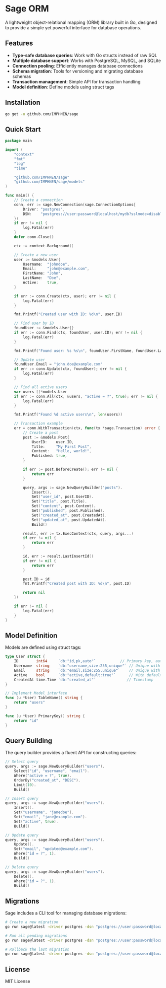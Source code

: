 # Sage ORM

A lightweight object-relational mapping (ORM) library built in Go, designed to provide a simple yet powerful interface for database operations.

## Features

- **Type-safe database queries**: Work with Go structs instead of raw SQL
- **Multiple database support**: Works with PostgreSQL, MySQL, and SQLite
- **Connection pooling**: Efficiently manages database connections
- **Schema migration**: Tools for versioning and migrating database schemas
- **Transaction management**: Simple API for transaction handling
- **Model definition**: Define models using struct tags

## Installation

```bash
go get -u github.com/IMPHNEN/sage
```

## Quick Start

```go
package main

import (
	"context"
	"fmt"
	"log"
	"time"

	"github.com/IMPHNEN/sage"
	"github.com/IMPHNEN/sage/models"
)

func main() {
	// Create a connection
	conn, err := sage.NewConnection(sage.ConnectionOptions{
		Driver: "postgres",
		DSN:    "postgres://user:password@localhost/mydb?sslmode=disable",
	})
	if err != nil {
		log.Fatal(err)
	}
	defer conn.Close()

	ctx := context.Background()

	// Create a new user
	user := &models.User{
		Username:  "johndoe",
		Email:     "john@example.com",
		FirstName: "John",
		LastName:  "Doe",
		Active:    true,
	}

	if err := conn.Create(ctx, user); err != nil {
		log.Fatal(err)
	}

	fmt.Printf("Created user with ID: %d\n", user.ID)

	// Find user by ID
	foundUser := &models.User{}
	if err := conn.Find(ctx, foundUser, user.ID); err != nil {
		log.Fatal(err)
	}

	fmt.Printf("Found user: %s %s\n", foundUser.FirstName, foundUser.LastName)

	// Update user
	foundUser.Email = "john.doe@example.com"
	if err := conn.Update(ctx, foundUser); err != nil {
		log.Fatal(err)
	}

	// Find all active users
	var users []*models.User
	if err := conn.All(ctx, &users, "active = ?", true); err != nil {
		log.Fatal(err)
	}

	fmt.Printf("Found %d active users\n", len(users))

	// Transaction example
	err = conn.WithTransaction(ctx, func(tx *sage.Transaction) error {
		// Create a post
		post := &models.Post{
			UserID:    user.ID,
			Title:     "My First Post",
			Content:   "Hello, world!",
			Published: true,
		}

		if err := post.BeforeCreate(); err != nil {
			return err
		}

		query, args := sage.NewQueryBuilder("posts").
			Insert().
			Set("user_id", post.UserID).
			Set("title", post.Title).
			Set("content", post.Content).
			Set("published", post.Published).
			Set("created_at", post.CreatedAt).
			Set("updated_at", post.UpdatedAt).
			Build()

		result, err := tx.ExecContext(ctx, query, args...)
		if err != nil {
			return err
		}

		id, err := result.LastInsertId()
		if err != nil {
			return err
		}

		post.ID = id
		fmt.Printf("Created post with ID: %d\n", post.ID)

		return nil
	})

	if err != nil {
		log.Fatal(err)
	}
}
```

## Model Definition

Models are defined using struct tags:

```go
type User struct {
	ID        int64     `db:"id,pk,auto"`           // Primary key, auto-increment
	Username  string    `db:"username,size:255,unique"` // Unique with max length
	Email     string    `db:"email,size:255,unique"`    // Unique with max length
	Active    bool      `db:"active,default:true"`      // With default value
	CreatedAt time.Time `db:"created_at"`              // Timestamp
}

// Implement Model interface
func (u *User) TableName() string {
	return "users"
}

func (u *User) PrimaryKey() string {
	return "id"
}
```

## Query Building

The query builder provides a fluent API for constructing queries:

```go
// Select query
query, args := sage.NewQueryBuilder("users").
	Select("id", "username", "email").
	Where("active = ?", true).
	OrderBy("created_at", "DESC").
	Limit(10).
	Build()

// Insert query
query, args := sage.NewQueryBuilder("users").
	Insert().
	Set("username", "janedoe").
	Set("email", "jane@example.com").
	Set("active", true).
	Build()

// Update query
query, args := sage.NewQueryBuilder("users").
	Update().
	Set("email", "updated@example.com").
	Where("id = ?", 1).
	Build()

// Delete query
query, args := sage.NewQueryBuilder("users").
	Delete().
	Where("id = ?", 1).
	Build()
```

## Migrations

Sage includes a CLI tool for managing database migrations:

```bash
# Create a new migration
go run sage@latest -driver postgres -dsn "postgres://user:password@localhost/mydb?sslmode=disable" -command create -name create_users_table

# Run all pending migrations
go run sage@latest -driver postgres -dsn "postgres://user:password@localhost/mydb?sslmode=disable" -command migrate

# Rollback the last migration
go run sage@latest -driver postgres -dsn "postgres://user:password@localhost/mydb?sslmode=disable" -command rollback -steps 1
```

## License

MIT License